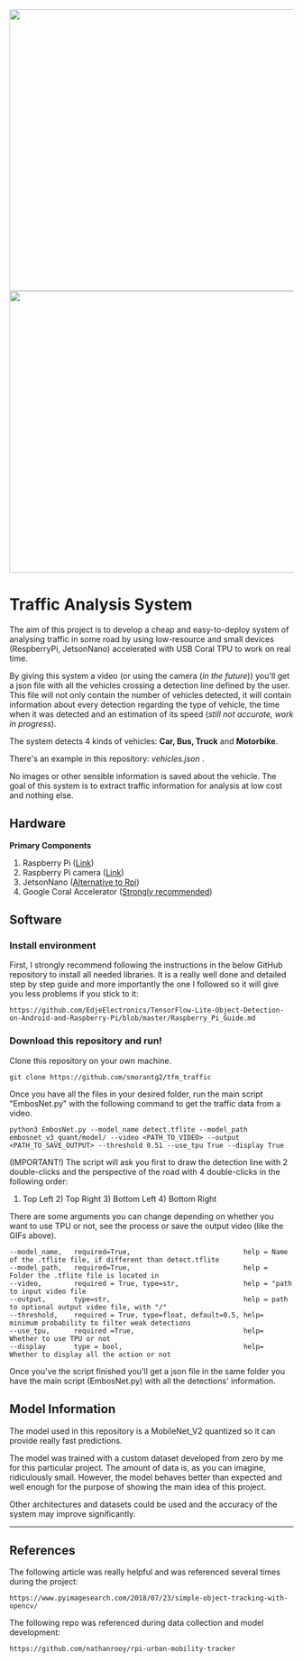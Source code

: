 
<span>
  <img src='GIF_long.gif' width="888" height="500"> 
  <img src='GIF_short.gif' width="888" height="500">
</span>

# Traffic Analysis System

The aim of this project is to develop a cheap and easy-to-deploy system of analysing traffic in some road by using low-resource and small devices (RespberryPi, JetsonNano) accelerated with USB Coral TPU to work on real time.

By giving this system a video (or using the camera (*in the future*)) you'll get a json file with all the vehicles crossing a detection line defined by the user. This file will not only contain the number of vehicles detected, it will contain information about every detection regarding the type of vehicle, the time when it was detected and an estimation of its speed (*still not accurate, work in progress*).

The system detects 4 kinds of vehicles: **Car, Bus, Truck** and **Motorbike**.

There's an example in this repository: *vehicles.json* .

No images or other sensible information is saved about the vehicle. The goal of this system is to extract traffic information for analysis at low cost and nothing else.


## Hardware
<b>Primary Components</b>
1) Raspberry Pi (<a target="_blank" href="https://www.raspberrypi.org/products/raspberry-pi-4-model-b"/>Link</a>)
2) Raspberry Pi camera (<a target="_blank" href="https://www.raspberrypi.org/products/camera-module-v2/">Link</a>)
3) JetsonNano (<a target="_blank" href="https://developer.nvidia.com/embedded/jetson-nano-developer-kit">Alternative to Rpi</a>)
4) Google Coral Accelerator (<a target="_blank" href="https://coral.ai/products/accelerator">Strongly recommended</a>)

## Software

### Install environment

First, I strongly recommend following the instructions in the below GitHub repository to install all needed libraries. 
It is a really well done and detailed step by step guide and more importantly the one I followed so it will give you less problems if you stick to it:
```
https://github.com/EdjeElectronics/TensorFlow-Lite-Object-Detection-on-Android-and-Raspberry-Pi/blob/master/Raspberry_Pi_Guide.md
```
### Download this repository and run!

Clone this repository on your own machine.

```
git clone https://github.com/smorantg2/tfm_traffic
```
Once you have all the files in your desired folder, run the main script "EmbosNet.py" with the following command to get the traffic data from a video.

```
python3 EmbosNet.py --model_name detect.tflite --model_path embosnet_v3_quant/model/ --video <PATH_TO_VIDEO> --output <PATH_TO_SAVE_OUTPUT> --threshold 0.51 --use_tpu True --display True
```
(IMPORTANT!)
The script will ask you first to draw the detection line with 2 double-clicks and the perspective of the road with 4 double-clicks in the following order:
1) Top Left 2) Top Right 3) Bottom Left 4) Bottom Right

There are some arguments you can change depending on whether you want to use TPU or not, see the process or save the output video (like the GIFs above).

```
--model_name,   required=True,                            help = Name of the .tflite file, if different than detect.tflite
--model_path,   required=True,                            help = Folder the .tflite file is located in
--video,        required = True, type=str,                help = "path to input video file
--output,       type=str,                                 help = path to optional output video file, with "/"
--threshold,    required = True, type=float, default=0.5, help= minimum probability to filter weak detections
--use_tpu,      required =True,                           help= Whether to use TPU or not
--display       type = bool,                              help= Whether to display all the action or not
```

Once you've the script finished you'll get a json file in the same folder you have the main script (EmbosNet.py) with all the detections' information.

## Model Information

The model used in this repository is a MobileNet_V2 quantized so it can provide really fast predictions. 

The model was trained with a custom dataset developed from zero by me for this particular project. 
The amount of data is, as you can imagine, ridiculously small. However, the model behaves better than expected and well enough for the purpose of showing the main idea of this project.

Other architectures and datasets could be used and the accuracy of the system may improve significantly.



--------------------------------------------------------------------------------------------------------------------------------

## References

The following article was really helpful and was referenced several times during the project:

```
https://www.pyimagesearch.com/2018/07/23/simple-object-tracking-with-opencv/
```

The following repo was referenced during data collection and model development:
```
https://github.com/nathanrooy/rpi-urban-mobility-tracker
```
